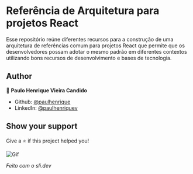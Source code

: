 # Referência de Arquitetura para projetos React 
Esse repositório reúne diferentes recursos para a construção de uma arquitetura de referências comum para projetos React que permite que os desenvolvedores possam adotar o mesmo padrão em diferentes contextos utilizando bons recursos de desenvolvimento e bases de tecnologia.

## Author

👤 **Paulo Henrique Vieira Candido**

* Github: [@paulhenrique](https://github.com/paulhenrique)
* LinkedIn: [@paulhenriquev](https://linkedin.com/in/paulhenriquev)

## Show your support

Give a ⭐️ if this project helped you!


![Gif](https://media1.giphy.com/media/CkG9LPucKWvOCIFZFP/giphy.gif)

<!-- ### 🏠 [Homepage](https://rfendinterview.netlify.app/)

### ✨ [Demo](https://rfendinterview.netlify.app/) -->

*Feito com o sli.dev*
